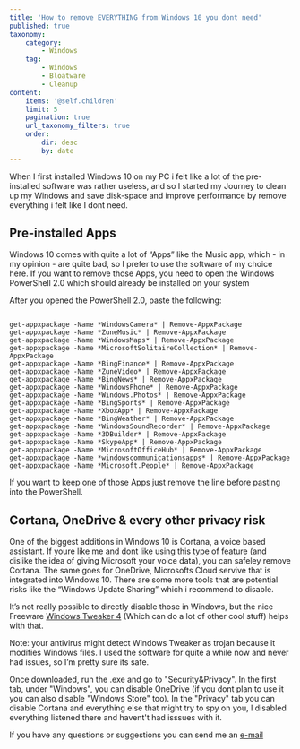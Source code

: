 ```yaml
---
title: 'How to remove EVERYTHING from Windows 10 you dont need'
published: true
taxonomy:
    category:
        - Windows
    tag:
        - Windows
        - Bloatware
        - Cleanup
content:
    items: '@self.children'
    limit: 5
    pagination: true
    url_taxonomy_filters: true
    order:
        dir: desc
        by: date
---
```


When I first installed Windows 10 on my PC i felt like a lot of the
pre-installed software was rather useless, and so I started my Journey
to clean up my Windows and save disk-space and improve performance by
remove everything i felt like I dont need.

## Pre-installed Apps

Windows 10 comes with quite a lot of “Apps” like the Music app, which -
in my opinion - are quite bad, so I prefer to use the software of my
choice here. If you want to remove those Apps, you need to open the
Windows PowerShell 2.0 which should already be installed on your system

After you opened the PowerShell 2.0, paste the following:


<pre><code class="powershell">
get-appxpackage -Name *WindowsCamera* | Remove-AppxPackage
get-appxpackage -Name *ZuneMusic* | Remove-AppxPackage
get-appxpackage -Name *WindowsMaps* | Remove-AppxPackage
get-appxpackage -Name *MicrosoftSolitaireCollection* | Remove-AppxPackage
get-appxpackage -Name *BingFinance* | Remove-AppxPackage
get-appxpackage -Name *ZuneVideo* | Remove-AppxPackage
get-appxpackage -Name *BingNews* | Remove-AppxPackage
get-appxpackage -Name *WindowsPhone* | Remove-AppxPackage
get-appxpackage -Name *Windows.Photos* | Remove-AppxPackage
get-appxpackage -Name *BingSports* | Remove-AppxPackage
get-appxpackage -Name *XboxApp* | Remove-AppxPackage
get-appxpackage -Name *BingWeather* | Remove-AppxPackage
get-appxpackage -Name *WindowsSoundRecorder* | Remove-AppxPackage
get-appxpackage -Name *3DBuilder* | Remove-AppxPackage
get-appxpackage -Name *SkypeApp* | Remove-AppxPackage
get-appxpackage -Name *MicrosoftOfficeHub* | Remove-AppxPackage
get-appxpackage -Name *windowscommunicationsapps* | Remove-AppxPackage
get-appxpackage -Name *Microsoft.People* | Remove-AppxPackage
</code></pre>

If you want to keep one of those Apps just remove the line before
pasting into the PowerShell.


## Cortana, OneDrive & every other privacy risk

One of the biggest additions in Windows 10 is Cortana, a voice based
assistant. If youre like me and dont like using this type of feature
(and dislike the idea of giving Microsoft your voice data), you can
safeley remove Cortana. The same goes for OneDrive, Microsofts Cloud
servive that is integrated into Windows 10. There are some more tools
that are potential risks like the “Windows Update Sharing” which i
recommend to disable.

It’s not really possible to directly disable those in Windows, but the
nice Freeware [Windows Tweaker 4] (Which can do a lot of other cool
stuff) helps with that.

Note: your antivirus might detect Windows Tweaker as trojan because it
modifies Windows files. I used the software for quite a while now and
never had issues, so I’m pretty sure its safe.

  [Windows Tweaker 4]: http://www.thewindowsclub.com/ultimate-windows-tweaker-4-windows-10
  
Once downloaded, run the .exe and go to "Security&Privacy". In the first tab, under "Windows", you can disable OneDrive (if you dont plan to use it you can also disable "Windows Store" too). In the "Privacy" tab you can disable Cortana and everything else that might try to spy on you, I disabled everything listened there and havent't had isssues with it.


If you have any questions or suggestions you can send me an [e-mail](mailto:contact@f-rilling.com)
